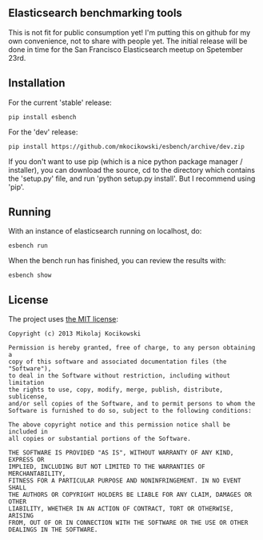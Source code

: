 Elasticsearch benchmarking tools
--------------------------------

This is not fit for public consumption yet! I'm putting this on github for my
own convenience, not to share with people yet. The initial release will be
done in time for the San Francisco Elasticsearch meetup on Spetember 23rd. 

Installation
------------
For the current 'stable' release:
    
    pip install esbench

For the 'dev' release: 

    pip install https://github.com/mkocikowski/esbench/archive/dev.zip

If you don't want to use pip (which is a nice python package manager /
installer), you can download the source, cd to the directory which contains
the 'setup.py' file, and run 'python setup.py install'. But I recommend using
'pip'.

Running
-------
With an instance of elasticsearch running on localhost, do: 

	esbench run
	
When the bench run has finished, you can review the results with: 

	esbench show


License
-------

The project uses [the MIT license](http://opensource.org/licenses/MIT):

    Copyright (c) 2013 Mikolaj Kocikowski
    
    Permission is hereby granted, free of charge, to any person obtaining a
    copy of this software and associated documentation files (the "Software"),
    to deal in the Software without restriction, including without limitation
    the rights to use, copy, modify, merge, publish, distribute, sublicense,
    and/or sell copies of the Software, and to permit persons to whom the
    Software is furnished to do so, subject to the following conditions:
    
    The above copyright notice and this permission notice shall be included in
    all copies or substantial portions of the Software.
    
    THE SOFTWARE IS PROVIDED "AS IS", WITHOUT WARRANTY OF ANY KIND, EXPRESS OR
    IMPLIED, INCLUDING BUT NOT LIMITED TO THE WARRANTIES OF MERCHANTABILITY,
    FITNESS FOR A PARTICULAR PURPOSE AND NONINFRINGEMENT. IN NO EVENT SHALL
    THE AUTHORS OR COPYRIGHT HOLDERS BE LIABLE FOR ANY CLAIM, DAMAGES OR OTHER
    LIABILITY, WHETHER IN AN ACTION OF CONTRACT, TORT OR OTHERWISE, ARISING
    FROM, OUT OF OR IN CONNECTION WITH THE SOFTWARE OR THE USE OR OTHER
    DEALINGS IN THE SOFTWARE.
    

